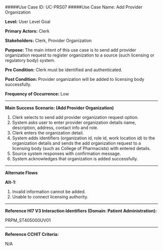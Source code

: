 #####Use Case ID: UC-PRS07
#####Use Case Name: Add Provider Organization

**Level:**                     User Level Goal

**Primary Actors:**            Clerk 

**Stakeholders:**              Clerk, Provider Organization

**Purpose:**                   The main intent of this use case is to send add provider organization request to register organization to a source (such licensing or regulatory body) system.

**Pre Condition:**             Clerk must be identified and authenticated. 

**Post Condition:**            Provider organization will be added to licensing body successfully.

**Frequency of Occurrence:**   Low
__________________________________________________________
**Main Success Scenario: (Add Provider Organization)**

1. Clerk selects to send add provider organization request option.
2. System asks user to enter provider organization details name, description, address, contact info and role.
3. Clerk enters the organization detail.
4. System adds identifiers (organization id, role id, work location id) to the organization details and sends the add organization request to a licensing body (such as College of Pharmacists) with entered details.
5. Source system responses with confirmation message.
6. System acknowledges that organization is added successfully.

_______________________________________________________________________________
**Alternate Flows** 

**Alt-1:**

1. Invalid information cannot be added.
2. Unable to connect licensing authority.

________________________________________________________________________
**Reference Hl7 V3 Interaction Identifiers (Domain: Patient Administration):**

PRPM_ST405000UV01
_______________________________________________________________
**Reference CCHIT Criteria:**

N/A
